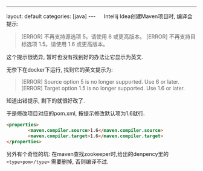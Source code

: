 ---
layout: default
categories: [java]
---   
Intellij Idea创建Maven项目时, 编译会提示:

>[ERROR] 不再支持源选项 5。请使用 6 或更高版本。
[ERROR] 不再支持目标选项 1.5。请使用 1.6 或更高版本。


这个提示很诡异, 暂时也没有找到好的办法让它显示为英文.

无奈下在docker下运行, 找到它的英文提示为:
>[ERROR] Source option 5 is no longer supported. Use 6 or later.
[ERROR] Target option 1.5 is no longer supported. Use 1.6 or later.

知道出错提示, 剩下的就很好改了.

于是修改项目对应的pom.xml, 按提示修改默认项为1.6就行.

```html
<properties>
        <maven.compiler.source>1.6</maven.compiler.source>
        <maven.compiler.target>1.6</maven.compiler.target>
</properties>
```

另外有个奇怪的坑:
在maven查找zookeeper时,给出的denpency里的```<type>pom</type>``` 需要删掉, 否则编译不过.